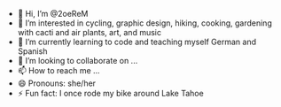 - 👋 Hi, I’m @2oeReM
- 👀 I’m interested in cycling, graphic design, hiking, cooking, gardening with cacti and air plants, art, and music
- 🌱 I’m currently learning to code and teaching myself German and Spanish
- 💞️ I’m looking to collaborate on ...
- 📫 How to reach me ...
- 😄 Pronouns: she/her
- ⚡ Fun fact: I once rode my bike around Lake Tahoe

<!---
2oeReM/2oeReM is a ✨ special ✨ repository because its `README.md` (this file) appears on your GitHub profile.
You can click the Preview link to take a look at your changes.
--->
